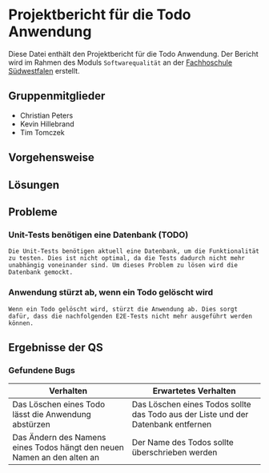 # Projektbericht für die Todo Anwendung
Diese Datei enthält den Projektbericht für die Todo Anwendung. Der Bericht wird im Rahmen des Moduls `Softwarequalität` an der [Fachhoschule Südwestfalen](www.fh-swf.de) erstellt.

## Gruppenmitglieder
* Christian Peters
* Kevin Hillebrand
* Tim Tomczek

## Vorgehensweise


## Lösungen


## Probleme
### Unit-Tests benötigen eine Datenbank (TODO)
    Die Unit-Tests benötigen aktuell eine Datenbank, um die Funktionalität zu testen. Dies ist nicht optimal, da die Tests dadurch nicht mehr unabhängig voneinander sind. Um dieses Problem zu lösen wird die Datenbank gemockt.

### Anwendung stürzt ab, wenn ein Todo gelöscht wird
    Wenn ein Todo gelöscht wird, stürzt die Anwendung ab. Dies sorgt dafür, dass die nachfolgenden E2E-Tests nicht mehr ausgeführt werden können.


## Ergebnisse der QS
### Gefundene Bugs
| Verhalten | Erwartetes Verhalten                                                              |
| --- |-----------------------------------------------------------------------------------|
| Das Löschen eines Todo lässt die Anwendung abstürzen | Das Löschen eines Todos sollte das Todo aus der Liste und der Datenbank entfernen |
| Das Ändern des Namens eines Todos hängt den neuen Namen an den alten an | Der Name des Todos sollte überschrieben werden                                    |
